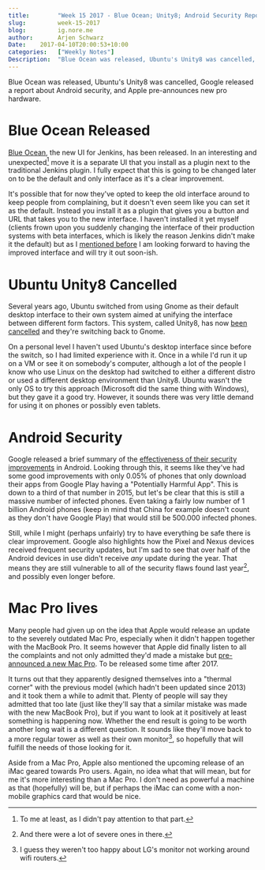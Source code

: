```yaml
---
title:        "Week 15 2017 - Blue Ocean; Unity8; Android Security Report; Mac Pro"
slug:         week-15-2017
blog:         ig.nore.me  
author:       Arjen Schwarz  
Date:    2017-04-10T20:00:53+10:00  
categories:   ["Weekly Notes"]
Description:  "Blue Ocean was released, Ubuntu's Unity8 was cancelled, Google released a report about Android security, and Apple pre-announces new pro hardware."
---
```


Blue Ocean was released, Ubuntu's Unity8 was cancelled, Google released a report about Android security, and Apple pre-announces new pro hardware.

# Blue Ocean Released

[Blue Ocean](https://jenkins.io/blog/2017/04/05/welcome-to-blue-ocean), the new UI for Jenkins, has been released. In an interesting and unexpected[^1] move it is a separate UI that you install as a plugin next to the traditional Jenkins plugin. I fully expect that this is going to be changed later on to be the default  and only interface as it's a clear improvement. 

It's possible that for now they've opted to keep the old interface around to keep people from complaining, but it doesn't even seem like you can set it as the default. Instead you install it as a plugin that gives you a button and URL that takes you to the new interface. I haven't installed it yet myself (clients frown upon you suddenly changing the interface of their production systems with beta interfaces, which is likely the reason Jenkins didn't make it the default) but as I [mentioned before](/weekly-notes/week-22-2016/) I am looking forward to having the improved interface and will try it out soon-ish.

# Ubuntu Unity8 Cancelled

Several years ago, Ubuntu switched from using Gnome as their default desktop interface to their own system aimed at unifying the interface between different form factors. This system, called Unity8, has now [been cancelled](https://insights.ubuntu.com/2017/04/05/growing-ubuntu-for-cloud-and-iot-rather-than-phone-and-convergence) and they're switching back to Gnome.

On a personal level I haven't used Ubuntu's desktop interface since before the switch, so I had limited experience with it. Once in a while I'd run it up on a VM or see it on somebody's computer, although a lot of the people I know who use Linux on the desktop had switched to either a different distro or used a different desktop environment than Unity8. Ubuntu wasn't the only OS to try this approach (Microsoft did the same thing with Windows), but they gave it a good try. However, it sounds there was very little demand for using it on phones or possibly even tablets.

# Android Security

Google released a brief summary of the [effectiveness of their security improvements](https://www.blog.google/topics/connected-workspaces/diverse-protections-diverse-ecosystem-android-security-2016-year-review/) in Android. Looking through this, it seems like they've had some good improvements with only 0.05% of phones that only download their apps from Google Play having a "Potentially Harmful App". This is down to a third of that number in 2015, but let's be clear that this is still a massive number of infected phones. Even taking a fairly low number of 1 billion Android phones (keep in mind that China for example doesn't count as they don't have Google Play) that would still be 500.000 infected phones.

Still, while I might (perhaps unfairly) try to have everything be safe there is clear improvement. Google also highlights how the Pixel and Nexus devices received frequent security updates, but I'm sad to see that over half of the Android devices in use didn't receive *any* update during the year. That means they are still vulnerable to all of the security flaws found last year[^2], and possibly even longer before.

# Mac Pro lives

Many people had given up on the idea that Apple would release an update to the severely outdated Mac Pro, especially when it didn't happen together with the MacBook Pro. It seems however that Apple did finally listen to all the complaints and not only admitted they'd made a mistake but [pre-announced a new Mac Pro](http://daringfireball.net/2017/04/the_mac_pro_lives). To be released some time after 2017.

It turns out that they apparently designed themselves into a "thermal corner" with the previous model (which hadn't been updated since 2013) and it took them a while to admit that. Plenty of people will say they admitted that too late (just like they'll say that a similar mistake was made with the new MacBook Pro), but if you want to look at it positively at least something is happening now. Whether the end result is going to be worth another long wait is a different question. It sounds like they'll move back to a more regular tower as well as their own monitor[^3], so hopefully that will fulfill the needs of those looking for it.

Aside from a Mac Pro, Apple also mentioned the upcoming release of an iMac geared towards Pro users. Again, no idea what that will mean, but for me it's more interesting than a Mac Pro. I don't need as powerful a machine as that (hopefully) will be, but if perhaps the iMac can come with a non-mobile graphics card that would be nice.

[^1]:	To me at least, as I didn't pay attention to that part.

[^2]:	And there were a lot of severe ones in there.

[^3]:	I guess they weren't too happy about LG's monitor not working around wifi routers.
